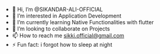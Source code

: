 - 👋 Hi, I’m @SIKANDAR-ALI-OFFICIAL
- 👀 I’m interested in Application Development
- 🌱 I’m currently learning Native Functionalities with flutter
- 💞️ I’m looking to collaborate on Projects
- 📫 How to reach me sikki.official@gmail.com
- ⚡ Fun fact: i forgot how to sleep at night

<!---
SIKANDAR-ALI-OFFICIAL/SIKANDAR-ALI-OFFICIAL is a ✨ special ✨ repository because its `README.md` (this file) appears on your GitHub profile.
You can click the Preview link to take a look at your changes.
--->
